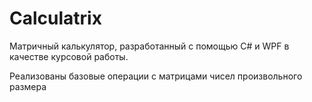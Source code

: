 # Calculatrix
Матричный калькулятор, разработанный с помощью C# и WPF в качестве курсовой работы.

Реализованы базовые операции с матрицами чисел произвольного размера
